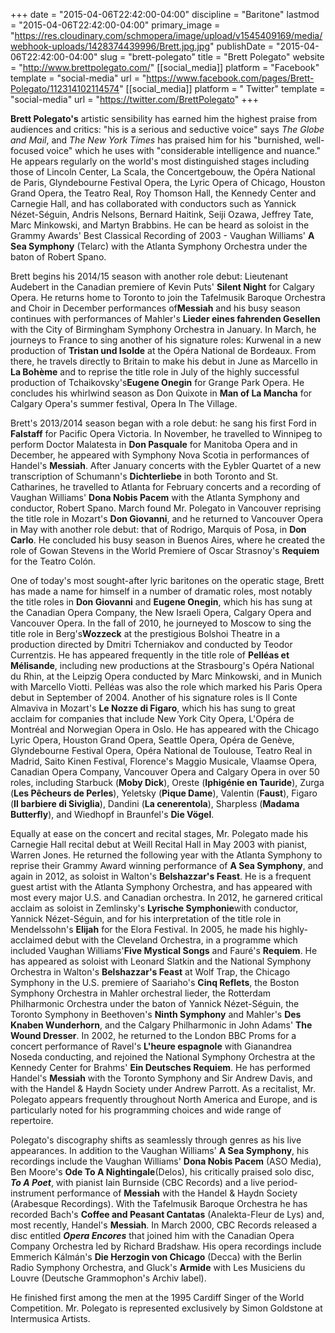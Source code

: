 +++
date = "2015-04-06T22:42:00-04:00"
discipline = "Baritone"
lastmod = "2015-04-06T22:42:00-04:00"
primary_image = "https://res.cloudinary.com/schmopera/image/upload/v1545409169/media/webhook-uploads/1428374439996/Brett.jpg.jpg"
publishDate = "2015-04-06T22:42:00-04:00"
slug = "brett-polegato"
title = "Brett Polegato"
website = "http://www.brettpolegato.com/"
[[social_media]]
platform = "Facebook"
template = "social-media"
url = "https://www.facebook.com/pages/Brett-Polegato/112314102114574"
[[social_media]]
platform = " Twitter"
template = "social-media"
url = "https://twitter.com/BrettPolegato"
+++

<p>
	<b><strong data-redactor-tag="strong">Brett Polegato's</strong></b> artistic sensibility has earned him the highest praise from audiences and critics: "his is a serious and seductive voice" says <i>The Globe and Mail</i>, and <i>The New York Times</i> has praised him for his "burnished, well-focused voice" which he uses with "considerable intelligence and nuance." He appears regularly on the world's most distinguished stages including those of Lincoln Center, La Scala, the Concertgebouw, the Opéra National de Paris, Glyndebourne Festival Opera, the Lyric Opera of Chicago, Houston Grand Opera, the Teatro Real, Roy Thomson Hall, the Kennedy Center and Carnegie Hall, and has collaborated with conductors such as Yannick Nézet-Séguin, Andris Nelsons, Bernard Haitink, Seiji Ozawa, Jeffrey Tate, Marc Minkowski, and Martyn Brabbins. He can be heard as soloist in the Grammy Awards' Best Classical Recording of 2003 - Vaughan Williams' <strong>A Sea Symphony</strong> (Telarc) with the Atlanta Symphony Orchestra under the baton of Robert Spano.
</p>
<p>
	Brett begins his 2014/15 season with another role debut: Lieutenant Audebert in the Canadian premiere of Kevin Puts' <strong>Silent Night</strong> for Calgary Opera. He returns home to Toronto to join the Tafelmusik Baroque Orchestra and Choir in December performances of<strong>Messiah</strong> and his busy season continues with performances of Mahler's <strong>Lieder eines fahrenden Gesellen</strong> with the City of Birmingham Symphony Orchestra in January. In March, he journeys to France to sing another of his signature roles: Kurwenal in a new production of <strong>Tristan und Isolde</strong> at the Opéra National de Bordeaux. From there, he travels directly to Britain to make his debut in June as Marcello in <strong>La Bohème</strong> and to reprise the title role in July of the highly successful production of Tchaikovsky's<strong>Eugene Onegin</strong> for Grange Park Opera. He concludes his whirlwind season as Don Quixote in <strong>Man of La Mancha</strong> for Calgary Opera's summer festival, Opera In The Village.
</p>
<p>
	Brett's 2013/2014 season began with a role debut: he sang his first Ford in <strong>Falstaff</strong> for Pacific Opera Victoria. In November, he travelled to Winnipeg to perform Doctor Malatesta in <strong>Don Pasquale</strong> for Manitoba Opera and in December, he appeared with Symphony Nova Scotia in performances of Handel's <strong>Messiah</strong>. After January concerts with the Eybler Quartet of a new transcription of Schumann's <strong>Dichterliebe</strong> in both Toronto and St. Catharines, he travelled to Atlanta for February concerts and a recording of Vaughan Williams' <strong>Dona Nobis Pacem</strong> with the Atlanta Symphony and conductor, Robert Spano. March found Mr. Polegato in Vancouver reprising the title role in Mozart's <strong>Don Giovanni</strong>, and he returned to Vancouver Opera in May with another role debut: that of Rodrigo, Marquis of Posa, in <strong>Don Carlo</strong>. He concluded his busy season in Buenos Aires, where he created the role of Gowan Stevens in the World Premiere of Oscar Strasnoy's <strong>Requiem</strong> for the Teatro Colón.
</p>
<p>
	One of today's most sought-after lyric baritones on the operatic stage, Brett has made a name for himself in a number of dramatic roles, most notably the title roles in <strong>Don Giovanni</strong> and <strong>Eugene Onegin</strong>, which his has sung at the Canadian Opera Company, the New Israeli Opera, Calgary Opera and Vancouver Opera. In the fall of 2010, he journeyed to Moscow to sing the title role in Berg's<strong>Wozzeck</strong> at the prestigious Bolshoi Theatre in a production directed by Dmitri Tcherniakov and conducted by Teodor Currentzis. He has appeared frequently in the title role of <strong>Pelléas et Mélisande</strong>, including new productions at the Strasbourg's Opéra National du Rhin, at the Leipzig Opera conducted by Marc Minkowski, and in Munich with Marcello Viotti. Pelléas was also the role which marked his Paris Opera debut in September of 2004. Another of his signature roles is Il Conte Almaviva in Mozart's <strong>Le Nozze di Figaro</strong>, which his has sung to great acclaim for companies that include New York City Opera, L'Opéra de Montréal and Norwegian Opera in Oslo. He has appeared with the Chicago Lyric Opera, Houston Grand Opera, Seattle Opera, Opéra de Genève, Glyndebourne Festival Opera, Opéra National de Toulouse, Teatro Real in Madrid, Saito Kinen Festival, Florence's Maggio Musicale, Vlaamse Opera, Canadian Opera Company, Vancouver Opera and Calgary Opera in over 50 roles, including Starbuck (<strong>Moby Dick</strong>), Oreste (<strong>Iphigénie en Tauride</strong>), Zurga (<strong>Les Pêcheurs de Perles</strong>), Yeletsky (<strong>Pique Dame</strong>), Valentin (<strong>Faust</strong>), Figaro (<strong>Il barbiere di Siviglia</strong>), Dandini (<strong>La cenerentola</strong>), Sharpless (<strong>Madama Butterfly</strong>), and Wiedhopf in Braunfel's <strong>Die Vögel</strong>.
</p>
<p>
	Equally at ease on the concert and recital stages, Mr. Polegato made his Carnegie Hall recital debut at Weill Recital Hall in May 2003 with pianist, Warren Jones. He returned the following year with the Atlanta Symphony to reprise their Grammy Award winning performance of <strong>A Sea Symphony</strong>, and again in 2012, as soloist in Walton's <strong>Belshazzar's Feast</strong>. He is a frequent guest artist with the Atlanta Symphony Orchestra, and has appeared with most every major U.S. and Canadian orchestra. In 2012, he garnered critical acclaim as soloist in Zemlinsky's <strong>Lyrische Symphonie</strong>with conductor, Yannick Nézet-Séguin, and for his interpretation of the title role in Mendelssohn's <strong>Elijah</strong> for the Elora Festival. In 2005, he made his highly-acclaimed debut with the Cleveland Orchestra, in a programme which included Vaughan Williams'<strong>Five Mystical Songs</strong> and Fauré's <strong>Requiem</strong>. He has appeared as soloist with Leonard Slatkin and the National Symphony Orchestra in Walton's <strong>Belshazzar's Feast</strong> at Wolf Trap, the Chicago Symphony in the U.S. premiere of Saariaho's <strong>Cinq Reflets</strong>, the Boston Symphony Orchestra in Mahler orchestral lieder, the Rotterdam Philharmonic Orchestra under the baton of Yannick Nézet-Séguin, the Toronto Symphony in Beethoven's <strong>Ninth Symphony</strong> and Mahler's <strong>Des Knaben Wunderhorn</strong>, and the Calgary Philharmonic in John Adams' <strong>The Wound Dresser</strong>. In 2002, he returned to the London BBC Proms for a concert performance of Ravel's <strong>L'heure espagnole</strong> with Gianandrea Noseda conducting, and rejoined the National Symphony Orchestra at the Kennedy Center for Brahms' <strong>Ein Deutsches Requiem</strong>. He has performed Handel's <strong>Messiah</strong> with the Toronto Symphony and Sir Andrew Davis, and with the Handel &amp; Haydn Society under Andrew Parrott. As a recitalist, Mr. Polegato appears frequently throughout North America and Europe, and is particularly noted for his programming choices and wide range of repertoire.
</p>
<p>
	Polegato's discography shifts as seamlessly through genres as his live appearances. In addition to the Vaughan Williams' <strong>A Sea Symphony</strong>, his recordings include the Vaughan Williams' <strong>Dona Nobis Pacem</strong> (ASO Media), Ben Moore's <strong>Ode To A Nightingale</strong>(Delos), his critically praised solo disc, <strong><i data-redactor-tag="i">To A Poet</i></strong>, with pianist Iain Burnside (CBC Records) and a live period-instrument performance of <strong>Messiah</strong> with the Handel &amp; Haydn Society (Arabesque Recordings). With the Tafelmusik Baroque Orchestra he has recorded Bach's <strong>Coffee and Peasant Cantatas</strong> (Analekta-Fleur de Lys) and, most recently, Handel's <strong>Messiah</strong>. In March 2000, CBC Records released a disc entitled <strong><i data-redactor-tag="i">Opera Encores</i></strong> that joined him with the Canadian Opera Company Orchestra led by Richard Bradshaw. His opera recordings include Emmerich Kálmán's <strong>Die Herzogin von Chicago</strong> (Decca) with the Berlin Radio Symphony Orchestra, and Gluck's <strong>Armide</strong> with Les Musiciens du Louvre (Deutsche Grammophon's Archiv label).
</p>
<p>
	He finished first among the men at the 1995 Cardiff Singer of the World Competition. Mr. Polegato is represented exclusively by Simon Goldstone at Intermusica Artists.
</p>
